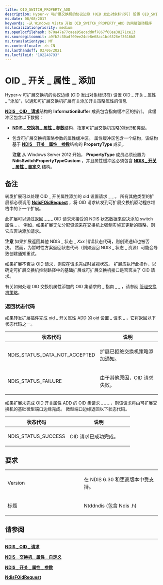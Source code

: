```yaml
---
title: OID_SWITCH_PROPERTY_ADD
description: Hyper-v 可扩展交换机的协议边缘 (OID 发出对象标识符) 设置 OID_SWITCH_PROPERTY_ADD 请求，以通知有关添加开关策略属性的可扩展交换机扩展。
ms.date: 08/08/2017
keywords: -从 Windows Vista 开始 OID_SWITCH_PROPERTY_ADD 的网络驱动程序
ms.localizationpriority: medium
ms.openlocfilehash: b70a47a77caee95ecadd0f7867f60ee38271ce13
ms.sourcegitcommit: a9fb2c30adf09ee24de8e68ac1bc6326ef3616b8
ms.translationtype: MT
ms.contentlocale: zh-CN
ms.lasthandoff: 03/06/2021
ms.locfileid: "102248793"
---
```

# <a name="oid_switch_property_add"></a>OID \_ 开关 \_ 属性 \_ 添加


Hyper-v 可扩展交换机的协议边缘 (OID 发出对象标识符) 设置 OID \_ 开关 \_ 属性 \_ "添加"，以通知可扩展交换机扩展有关添加开关策略属性的信息

[**NDIS \_ OID \_ 请求**](/windows-hardware/drivers/ddi/oidrequest/ns-oidrequest-ndis_oid_request)结构的 **InformationBuffer** 成员包含指向缓冲区的指针。 此缓冲区包含以下数据：

-   [**NDIS \_ 交换机 \_ 属性 \_ 参数**](/windows-hardware/drivers/ddi/ntddndis/ns-ntddndis-_ndis_switch_property_parameters)结构，指定可扩展交换机策略的标识和类型。

-   包含可扩展交换机策略参数的属性缓冲区。 属性缓冲区包含一个结构，该结构基于 [**NDIS \_ 开关 \_ 属性 \_ 参数**](/windows-hardware/drivers/ddi/ntddndis/ns-ntddndis-_ndis_switch_property_parameters)结构的 **PropertyType** 成员。

    **注意**  从 Windows Server 2012 开始， **PropertyType** 成员必须设置为 **NdisSwitchPropertyTypeCustom** ，并且属性缓冲区必须包含 [**NDIS \_ 开关 \_ 属性 \_ 自定义**](/windows-hardware/drivers/ddi/ntddndis/ns-ntddndis-_ndis_switch_property_custom) 结构。

     

<a name="remarks"></a>备注
-------

转发扩展可以处理 OID \_ 开关属性添加的 oid 设置请求 \_ \_ 。 所有其他类型的扩展都必须调用 [**NdisFOidRequest**](/windows-hardware/drivers/ddi/ndis/nf-ndis-ndisfoidrequest) ，将 OID 请求转发到可扩展交换机驱动程序堆栈中的下一个扩展。

此扩展可以通过返回 \_ \_ \_ OID 请求未接受的 NDIS 状态数据来否决添加 switch 属性 \_ 。 例如，如果扩展无法分配资源来在交换机上强制实施其更新的策略，则它应否决添加请求。

**注意** 如果扩展返回其他 NDIS \_ 状态 \_ *Xxx* 错误状态代码，则创建通知也被否决。 然而，为暂时性方案返回状态代码（例如返回 NDIS \_ 状态 \_ 资源）可能会导致创建通知重试。

 

如果扩展不否决 OID 请求，则应在请求完成时监视状态。 扩展应执行此操作，以确定可扩展交换机控制路径中的基础扩展或可扩展交换机接口是否否决了 OID 请求。

有关如何处理 OID 交换机属性添加的 OID 集请求的 \_ 指南 \_ \_ ，请参阅 [管理交换机策略](./managing-switch-policies.md)。

### <a name="return-status-codes"></a>返回状态代码

如果转发扩展插件完成 oid \_ 开关属性 ADD 的 oid 设置 \_ 请求 \_ ，它将返回以下状态代码之一。

<table>
<colgroup>
<col width="50%" />
<col width="50%" />
</colgroup>
<thead>
<tr class="header">
<th>状态代码</th>
<th>说明</th>
</tr>
</thead>
<tbody>
<tr class="odd">
<td><p>NDIS_STATUS_DATA_NOT_ACCEPTED</p></td>
<td><p>扩展已拒绝交换机策略添加通知。</p></td>
</tr>
<tr class="even">
<td><p>NDIS_STATUS_FAILURE</p></td>
<td><p>由于其他原因，OID 请求失败。</p></td>
</tr>
</tbody>
</table>

 

如果扩展未完成 OID 开关属性 ADD 的 OID 集请求 \_ \_ \_ ，则该请求将由可扩展交换机的基础微型端口边缘完成。 微型端口边缘返回以下状态代码。

<table>
<colgroup>
<col width="50%" />
<col width="50%" />
</colgroup>
<thead>
<tr class="header">
<th>状态代码</th>
<th>说明</th>
</tr>
</thead>
<tbody>
<tr class="odd">
<td><p>NDIS_STATUS_SUCCESS</p></td>
<td><p>OID 请求已成功完成。</p></td>
</tr>
</tbody>
</table>

 

<a name="requirements"></a>要求
------------

<table>
<colgroup>
<col width="50%" />
<col width="50%" />
</colgroup>
<tbody>
<tr class="odd">
<td><p>Version</p></td>
<td><p>在 NDIS 6.30 和更高版本中受支持。</p></td>
</tr>
<tr class="even">
<td><p>标题</p></td>
<td>Ntddndis (包含 Ndis .h) </td>
</tr>
</tbody>
</table>

## <a name="see-also"></a>请参阅


****
[**NDIS \_ OID \_ 请求**](/windows-hardware/drivers/ddi/oidrequest/ns-oidrequest-ndis_oid_request)

[**NDIS \_ 交换机 \_ 属性 \_ 自定义**](/windows-hardware/drivers/ddi/ntddndis/ns-ntddndis-_ndis_switch_property_custom)

[**NDIS \_ 开关 \_ 属性 \_ 参数**](/windows-hardware/drivers/ddi/ntddndis/ns-ntddndis-_ndis_switch_property_parameters)

[**NdisFOidRequest**](/windows-hardware/drivers/ddi/ndis/nf-ndis-ndisfoidrequest)

 

